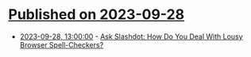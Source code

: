 # [Published on 2023-09-28](index.md)

* [2023-09-28, 13:00:00](https://ask.slashdot.org/story/23/09/27/2233213/ask-slashdot-how-do-you-deal-with-lousy-browser-spell-checkers?utm_source=rss1.0mainlinkanon&utm_medium=feed) - [Ask Slashdot: How Do You Deal With Lousy Browser Spell-Checkers?](https://ask.slashdot.org/story/23/09/27/2233213/ask-slashdot-how-do-you-deal-with-lousy-browser-spell-checkers?utm_source=rss1.0mainlinkanon&utm_medium=feed)
